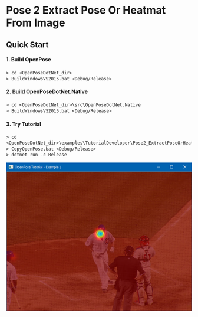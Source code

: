 # Pose 2 Extract Pose Or Heatmat From Image

## Quick Start

#### 1. Build OpenPose

````dos
> cd <OpenPoseDotNet_dir>
> BuildWindowsVS2015.bat <Debug/Release>
````

#### 2. Build OpenPoseDotNet.Native

````dos
> cd <OpenPoseDotNet_dir>\src\OpenPoseDotNet.Native
> BuildWindowsVS2015.bat <Debug/Release>
````

#### 3. Try Tutorial

````dos
> cd <OpenPoseDotNet_dir>\examples\TutorialDeveloper\Pose2_ExtractPoseOrHeatmatFromImage
> CopyOpenPose.bat <Debug/Release>
> dotnet run -c Release
````

<img src="images/example_turorial_2.png"/>